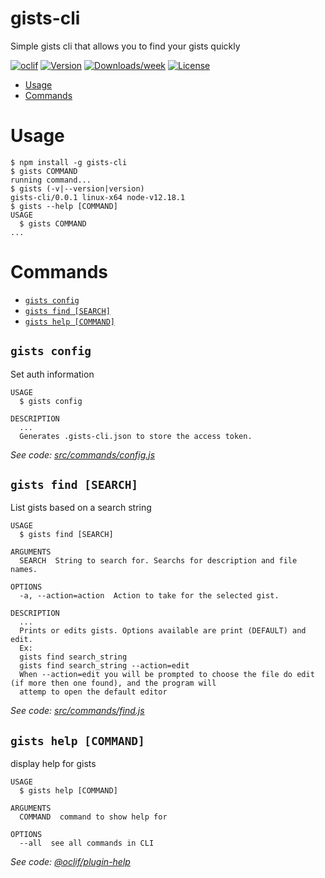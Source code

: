 gists-cli
=========

Simple gists cli that allows you to find your gists quickly

[![oclif](https://img.shields.io/badge/cli-oclif-brightgreen.svg)](https://oclif.io)
[![Version](https://img.shields.io/npm/v/gists-cli.svg)](https://npmjs.org/package/gists-cli)
[![Downloads/week](https://img.shields.io/npm/dw/gists-cli.svg)](https://npmjs.org/package/gists-cli)
[![License](https://img.shields.io/npm/l/gists-cli.svg)](https://github.com/fernandovbs/gists-cli/blob/master/package.json)

<!-- toc -->
* [Usage](#usage)
* [Commands](#commands)
<!-- tocstop -->
# Usage
<!-- usage -->
```sh-session
$ npm install -g gists-cli
$ gists COMMAND
running command...
$ gists (-v|--version|version)
gists-cli/0.0.1 linux-x64 node-v12.18.1
$ gists --help [COMMAND]
USAGE
  $ gists COMMAND
...
```
<!-- usagestop -->
# Commands
<!-- commands -->
* [`gists config`](#gists-config)
* [`gists find [SEARCH]`](#gists-find-search)
* [`gists help [COMMAND]`](#gists-help-command)

## `gists config`

Set auth information

```
USAGE
  $ gists config

DESCRIPTION
  ...
  Generates .gists-cli.json to store the access token.
```

_See code: [src/commands/config.js](https://github.com/fernandovbs/gists-cli/blob/v0.0.1/src/commands/config.js)_

## `gists find [SEARCH]`

List gists based on a search string

```
USAGE
  $ gists find [SEARCH]

ARGUMENTS
  SEARCH  String to search for. Searchs for description and file names.

OPTIONS
  -a, --action=action  Action to take for the selected gist.

DESCRIPTION
  ...
  Prints or edits gists. Options available are print (DEFAULT) and edit.
  Ex: 
  gists find search_string 
  gists find search_string --action=edit
  When --action=edit you will be prompted to choose the file do edit (if more then one found), and the program will 
  attemp to open the default editor
```

_See code: [src/commands/find.js](https://github.com/fernandovbs/gists-cli/blob/v0.0.1/src/commands/find.js)_

## `gists help [COMMAND]`

display help for gists

```
USAGE
  $ gists help [COMMAND]

ARGUMENTS
  COMMAND  command to show help for

OPTIONS
  --all  see all commands in CLI
```

_See code: [@oclif/plugin-help](https://github.com/oclif/plugin-help/blob/v3.1.0/src/commands/help.ts)_
<!-- commandsstop -->
